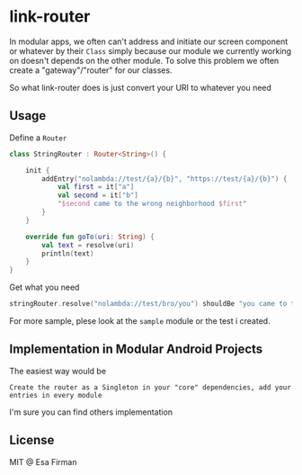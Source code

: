 # link-router

In modular apps, we often can't address and initiate our screen component or whatever by their `Class` simply because our module we currently working on doesn't depends on the other module. To solve this problem we often create a "gateway"/"router"  for our classes. 

So what link-router does is just convert your URI to whatever you need

## Usage 

Define a `Router`

```kotlin
class StringRouter : Router<String>() {

    init {
        addEntry("nolambda://test/{a}/{b}", "https://test/{a}/{b}") {
            val first = it["a"]
            val second = it["b"]
            "$second came to the wrong neighborhood $first"
        }
    }

    override fun goTo(uri: String) {
        val text = resolve(uri)
        println(text)
    }
}
```

Get what you need 

```kotlin
stringRouter.resolve("nolambda://test/bro/you") shouldBe "you came to the wrong neighborhood bro"
```

For more sample, plese look at the `sample` module or the test i created. 

## Implementation in Modular Android Projects

The easiest way would be

```
Create the router as a Singleton in your "core" dependencies, add your entries in every module
```

I'm sure you can find others implementation

## License 

MIT @ Esa Firman


